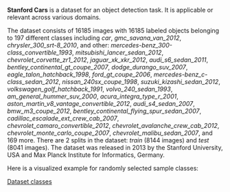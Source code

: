 **Stanford Cars** is a dataset for an object detection task. It is applicable or relevant across various domains. 

The dataset consists of 16185 images with 16185 labeled objects belonging to 197 different classes including *car*, *gmc_savana_van_2012*, *chrysler_300_srt-8_2010*, and other: *mercedes-benz_300-class_convertible_1993*, *mitsubishi_lancer_sedan_2012*, *chevrolet_corvette_zr1_2012*, *jaguar_xk_xkr_2012*, *audi_s6_sedan_2011*, *bentley_continental_gt_coupe_2007*, *dodge_durango_suv_2007*, *eagle_talon_hatchback_1998*, *ford_gt_coupe_2006*, *mercedes-benz_c-class_sedan_2012*, *nissan_240sx_coupe_1998*, *suzuki_kizashi_sedan_2012*, *volkswagen_golf_hatchback_1991*, *volvo_240_sedan_1993*, *am_general_hummer_suv_2000*, *acura_integra_type_r_2001*, *aston_martin_v8_vantage_convertible_2012*, *audi_s4_sedan_2007*, *bmw_m3_coupe_2012*, *bentley_continental_flying_spur_sedan_2007*, *cadillac_escalade_ext_crew_cab_2007*, *chevrolet_camaro_convertible_2012*, *chevrolet_avalanche_crew_cab_2012*, *chevrolet_monte_carlo_coupe_2007*, *chevrolet_malibu_sedan_2007*, and 169 more. There are 2 splits in the dataset: *train* (8144 images) and *test* (8041 images). The dataset was released in 2013 by the Stanford University, USA and Max Planck Institute for Informatics, Germany.

Here is a visualized example for randomly selected sample classes:

[Dataset classes](https://github.com/dataset-ninja/stanford-cars/raw/main/visualizations/classes_preview.webm)
